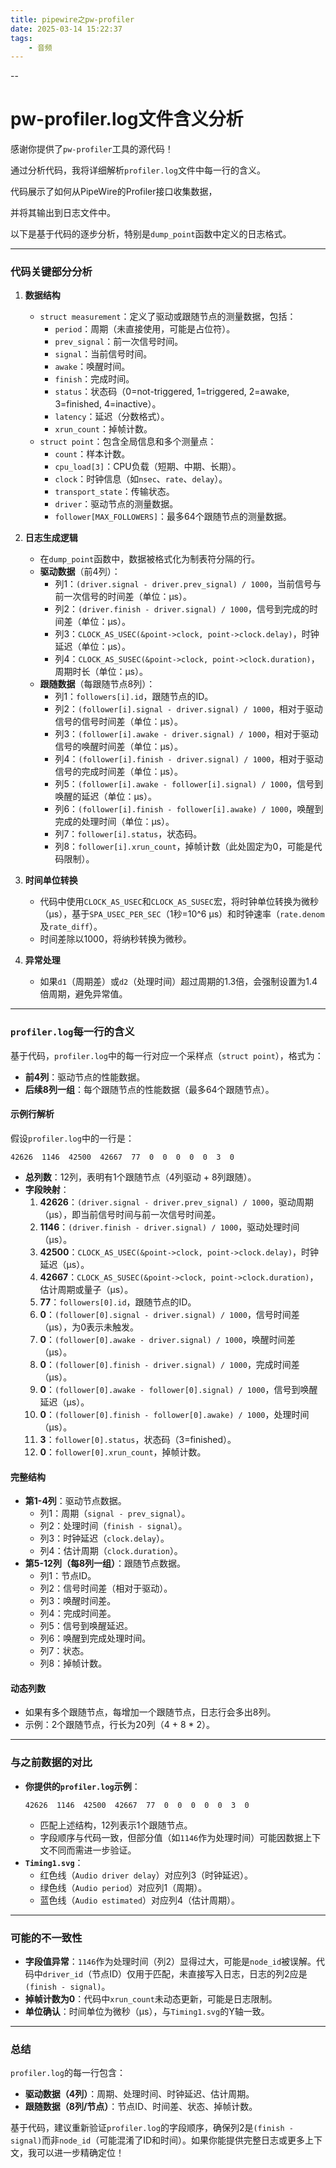 ```yaml
---
title: pipewire之pw-profiler
date: 2025-03-14 15:22:37
tags:
	- 音频
---
```


--

# pw-profiler.log文件含义分析

感谢你提供了`pw-profiler`工具的源代码！

通过分析代码，我将详细解析`profiler.log`文件中每一行的含义。

代码展示了如何从PipeWire的Profiler接口收集数据，

并将其输出到日志文件中。

以下是基于代码的逐步分析，特别是`dump_point`函数中定义的日志格式。

---

### 代码关键部分分析
1. **数据结构**
   - `struct measurement`：定义了驱动或跟随节点的测量数据，包括：
     - `period`：周期（未直接使用，可能是占位符）。
     - `prev_signal`：前一次信号时间。
     - `signal`：当前信号时间。
     - `awake`：唤醒时间。
     - `finish`：完成时间。
     - `status`：状态码（0=not-triggered, 1=triggered, 2=awake, 3=finished, 4=inactive）。
     - `latency`：延迟（分数格式）。
     - `xrun_count`：掉帧计数。
   - `struct point`：包含全局信息和多个测量点：
     - `count`：样本计数。
     - `cpu_load[3]`：CPU负载（短期、中期、长期）。
     - `clock`：时钟信息（如`nsec`、`rate`、`delay`）。
     - `transport_state`：传输状态。
     - `driver`：驱动节点的测量数据。
     - `follower[MAX_FOLLOWERS]`：最多64个跟随节点的测量数据。

2. **日志生成逻辑**
   - 在`dump_point`函数中，数据被格式化为制表符分隔的行。
   - **驱动数据**（前4列）：
     - 列1：`(driver.signal - driver.prev_signal) / 1000`，当前信号与前一次信号的时间差（单位：μs）。
     - 列2：`(driver.finish - driver.signal) / 1000`，信号到完成的时间差（单位：μs）。
     - 列3：`CLOCK_AS_USEC(&point->clock, point->clock.delay)`，时钟延迟（单位：μs）。
     - 列4：`CLOCK_AS_SUSEC(&point->clock, point->clock.duration)`，周期时长（单位：μs）。
   - **跟随数据**（每跟随节点8列）：
     - 列1：`followers[i].id`，跟随节点的ID。
     - 列2：`(follower[i].signal - driver.signal) / 1000`，相对于驱动信号的信号时间差（单位：μs）。
     - 列3：`(follower[i].awake - driver.signal) / 1000`，相对于驱动信号的唤醒时间差（单位：μs）。
     - 列4：`(follower[i].finish - driver.signal) / 1000`，相对于驱动信号的完成时间差（单位：μs）。
     - 列5：`(follower[i].awake - follower[i].signal) / 1000`，信号到唤醒的延迟（单位：μs）。
     - 列6：`(follower[i].finish - follower[i].awake) / 1000`，唤醒到完成的处理时间（单位：μs）。
     - 列7：`follower[i].status`，状态码。
     - 列8：`follower[i].xrun_count`，掉帧计数（此处固定为0，可能是代码限制）。

3. **时间单位转换**
   - 代码中使用`CLOCK_AS_USEC`和`CLOCK_AS_SUSEC`宏，将时钟单位转换为微秒（μs），基于`SPA_USEC_PER_SEC`（1秒=10^6 μs）和时钟速率（`rate.denom`及`rate_diff`）。
   - 时间差除以1000，将纳秒转换为微秒。

4. **异常处理**
   - 如果`d1`（周期差）或`d2`（处理时间）超过周期的1.3倍，会强制设置为1.4倍周期，避免异常值。

---

### `profiler.log`每一行的含义
基于代码，`profiler.log`中的每一行对应一个采样点（`struct point`），格式为：
- **前4列**：驱动节点的性能数据。
- **后续8列一组**：每个跟随节点的性能数据（最多64个跟随节点）。

#### 示例行解析
假设`profiler.log`中的一行是：
```
42626  1146  42500  42667  77  0  0  0  0  0  3  0
```
- **总列数**：12列，表明有1个跟随节点（4列驱动 + 8列跟随）。
- **字段映射**：
  1. **42626**：`(driver.signal - driver.prev_signal) / 1000`，驱动周期（μs），即当前信号时间与前一次信号时间差。
  2. **1146**：`(driver.finish - driver.signal) / 1000`，驱动处理时间（μs）。
  3. **42500**：`CLOCK_AS_USEC(&point->clock, point->clock.delay)`，时钟延迟（μs）。
  4. **42667**：`CLOCK_AS_SUSEC(&point->clock, point->clock.duration)`，估计周期或量子（μs）。
  5. **77**：`followers[0].id`，跟随节点的ID。
  6. **0**：`(follower[0].signal - driver.signal) / 1000`，信号时间差（μs），为0表示未触发。
  7. **0**：`(follower[0].awake - driver.signal) / 1000`，唤醒时间差（μs）。
  8. **0**：`(follower[0].finish - driver.signal) / 1000`，完成时间差（μs）。
  9. **0**：`(follower[0].awake - follower[0].signal) / 1000`，信号到唤醒延迟（μs）。
  10. **0**：`(follower[0].finish - follower[0].awake) / 1000`，处理时间（μs）。
  11. **3**：`follower[0].status`，状态码（3=finished）。
  12. **0**：`follower[0].xrun_count`，掉帧计数。

#### 完整结构
- **第1-4列**：驱动节点数据。
  - 列1：周期（`signal - prev_signal`）。
  - 列2：处理时间（`finish - signal`）。
  - 列3：时钟延迟（`clock.delay`）。
  - 列4：估计周期（`clock.duration`）。
- **第5-12列（每8列一组）**：跟随节点数据。
  - 列1：节点ID。
  - 列2：信号时间差（相对于驱动）。
  - 列3：唤醒时间差。
  - 列4：完成时间差。
  - 列5：信号到唤醒延迟。
  - 列6：唤醒到完成处理时间。
  - 列7：状态。
  - 列8：掉帧计数。

#### 动态列数
- 如果有多个跟随节点，每增加一个跟随节点，日志行会多出8列。
- 示例：2个跟随节点，行长为20列（4 + 8 * 2）。

---

### 与之前数据的对比
- **你提供的`profiler.log`示例**：
  ```
  42626  1146  42500  42667  77  0  0  0  0  0  3  0
  ```
  - 匹配上述结构，12列表示1个跟随节点。
  - 字段顺序与代码一致，但部分值（如`1146`作为处理时间）可能因数据上下文不同而需进一步验证。
- **`Timing1.svg`**：
  - 红色线（`Audio driver delay`）对应列3（时钟延迟）。
  - 绿色线（`Audio period`）对应列1（周期）。
  - 蓝色线（`Audio estimated`）对应列4（估计周期）。

---

### 可能的不一致性
- **字段值异常**：`1146`作为处理时间（列2）显得过大，可能是`node_id`被误解。代码中`driver_id`（节点ID）仅用于匹配，未直接写入日志，日志的列2应是`(finish - signal)`。
- **掉帧计数为0**：代码中`xrun_count`未动态更新，可能是日志限制。
- **单位确认**：时间单位为微秒（μs），与`Timing1.svg`的Y轴一致。

---

### 总结
`profiler.log`的每一行包含：
- **驱动数据（4列）**：周期、处理时间、时钟延迟、估计周期。
- **跟随数据（8列/节点）**：节点ID、时间差、状态、掉帧计数。

基于代码，建议重新验证`profiler.log`的字段顺序，确保列2是`(finish - signal)`而非`node_id`（可能混淆了ID和时间）。如果你能提供完整日志或更多上下文，我可以进一步精确定位！
